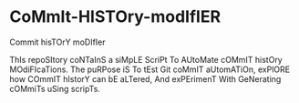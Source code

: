 # CoMmIt-HISTOry-modIfIER
Commit hisTOrY moDIfIer

ThIs repoSItory coNTaInS a siMpLE ScriPt To AUtoMate cOMmIT histOry MOdiFIcaTions. The puRPose iS To tEst Git coMmIT aUtomATiOn, exPlORE how COmmIT hIstorY can bE aLTered, And exPErimenT With GeNerating cOMmiTs uSing scripTs.
